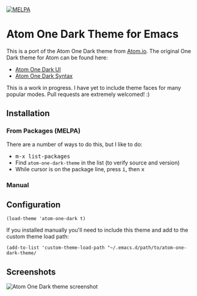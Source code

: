 [![MELPA](http://melpa.org/packages/atom-one-dark-theme-badge.svg)](http://melpa.org/#/atom-one-dark-theme)

# Atom One Dark Theme for Emacs

This is a port of the Atom One Dark theme from
[Atom.io](https://atom.io). The original One Dark theme for Atom can
be found here:

* [Atom One Dark UI](https://atom.io/themes/one-dark-ui)
* [Atom One Dark Syntax](https://atom.io/themes/one-dark-syntax)

This is a work in progress. I have yet to include theme faces for many
popular modes. Pull requests are extremely welcomed! :)

## Installation

### From Packages (MELPA)

There are a number of ways to do this, but I like to do:

* <kbd>m-x list-packages</kbd>
* Find `atom-one-dark-theme` in the list (to verify source and version)
* While cursor is on the package line, press <kbd>i</kbd>, then <kbd>x</kbd>

### Manual

## Configuration

```elisp
(load-theme 'atom-one-dark t)
```

If you installed manually you'll need to include this theme and add to
the custom theme load path:

```elisp
(add-to-list 'custom-theme-load-path "~/.emacs.d/path/to/atom-one-dark-theme/
```

## Screenshots
![Atom One Dark theme screenshot](http://i.imgur.com/qDnlEYc.png)
